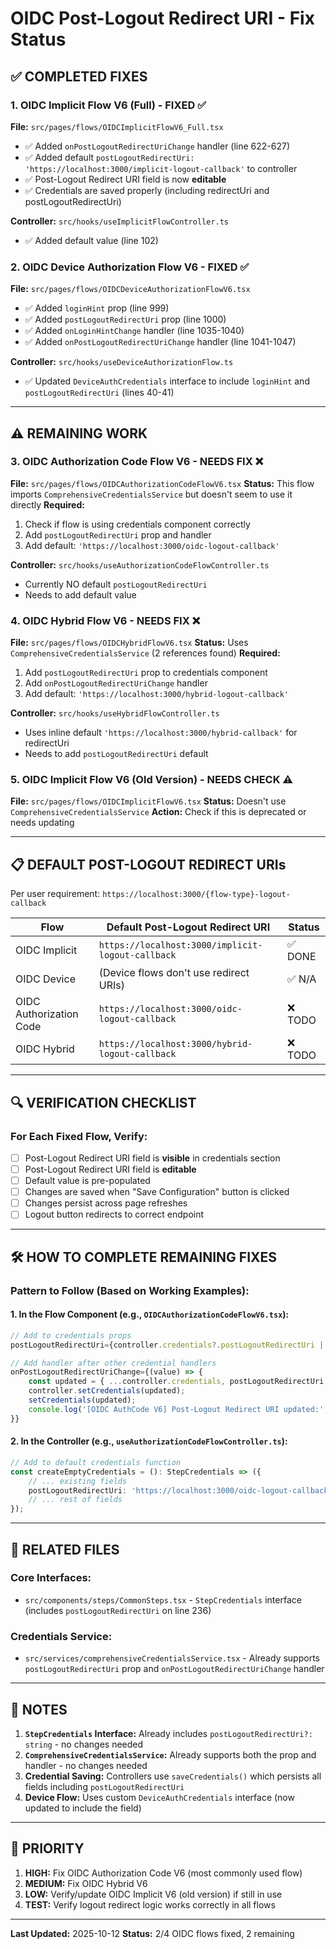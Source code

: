 # OIDC Post-Logout Redirect URI - Fix Status

## ✅ **COMPLETED FIXES**

### 1. **OIDC Implicit Flow V6 (Full) - FIXED** ✅
**File:** `src/pages/flows/OIDCImplicitFlowV6_Full.tsx`
- ✅ Added `onPostLogoutRedirectUriChange` handler (line 622-627)
- ✅ Added default `postLogoutRedirectUri: 'https://localhost:3000/implicit-logout-callback'` to controller
- ✅ Post-Logout Redirect URI field is now **editable**
- ✅ Credentials are saved properly (including redirectUri and postLogoutRedirectUri)

**Controller:** `src/hooks/useImplicitFlowController.ts`
- ✅ Added default value (line 102)

### 2. **OIDC Device Authorization Flow V6 - FIXED** ✅
**File:** `src/pages/flows/OIDCDeviceAuthorizationFlowV6.tsx`
- ✅ Added `loginHint` prop (line 999)
- ✅ Added `postLogoutRedirectUri` prop (line 1000)
- ✅ Added `onLoginHintChange` handler (line 1035-1040)
- ✅ Added `onPostLogoutRedirectUriChange` handler (line 1041-1047)

**Controller:** `src/hooks/useDeviceAuthorizationFlow.ts`
- ✅ Updated `DeviceAuthCredentials` interface to include `loginHint` and `postLogoutRedirectUri` (lines 40-41)

---

## ⚠️ **REMAINING WORK**

### 3. **OIDC Authorization Code Flow V6 - NEEDS FIX** ❌
**File:** `src/pages/flows/OIDCAuthorizationCodeFlowV6.tsx`
**Status:** This flow imports `ComprehensiveCredentialsService` but doesn't seem to use it directly
**Required:**
1. Check if flow is using credentials component correctly
2. Add `postLogoutRedirectUri` prop and handler
3. Add default: `'https://localhost:3000/oidc-logout-callback'`

**Controller:** `src/hooks/useAuthorizationCodeFlowController.ts`
- Currently NO default `postLogoutRedirectUri`
- Needs to add default value

### 4. **OIDC Hybrid Flow V6 - NEEDS FIX** ❌
**File:** `src/pages/flows/OIDCHybridFlowV6.tsx`
**Status:** Uses `ComprehensiveCredentialsService` (2 references found)
**Required:**
1. Add `postLogoutRedirectUri` prop to credentials component
2. Add `onPostLogoutRedirectUriChange` handler
3. Add default: `'https://localhost:3000/hybrid-logout-callback'`

**Controller:** `src/hooks/useHybridFlowController.ts`
- Uses inline default `'https://localhost:3000/hybrid-callback'` for redirectUri
- Needs to add `postLogoutRedirectUri` default

### 5. **OIDC Implicit Flow V6 (Old Version) - NEEDS CHECK** ⚠️
**File:** `src/pages/flows/OIDCImplicitFlowV6.tsx`
**Status:** Doesn't use `ComprehensiveCredentialsService`
**Action:** Check if this is deprecated or needs updating

---

## 📋 **DEFAULT POST-LOGOUT REDIRECT URIs**

Per user requirement: `https://localhost:3000/{flow-type}-logout-callback`

| Flow | Default Post-Logout Redirect URI | Status |
|------|----------------------------------|--------|
| OIDC Implicit | `https://localhost:3000/implicit-logout-callback` | ✅ DONE |
| OIDC Device | (Device flows don't use redirect URIs) | ✅ N/A |
| OIDC Authorization Code | `https://localhost:3000/oidc-logout-callback` | ❌ TODO |
| OIDC Hybrid | `https://localhost:3000/hybrid-logout-callback` | ❌ TODO |

---

## 🔍 **VERIFICATION CHECKLIST**

### For Each Fixed Flow, Verify:
- [ ] Post-Logout Redirect URI field is **visible** in credentials section
- [ ] Post-Logout Redirect URI field is **editable**
- [ ] Default value is pre-populated
- [ ] Changes are saved when "Save Configuration" button is clicked
- [ ] Changes persist across page refreshes
- [ ] Logout button redirects to correct endpoint

---

## 🛠️ **HOW TO COMPLETE REMAINING FIXES**

### Pattern to Follow (Based on Working Examples):

#### 1. **In the Flow Component** (e.g., `OIDCAuthorizationCodeFlowV6.tsx`):

```typescript
// Add to credentials props
postLogoutRedirectUri={controller.credentials?.postLogoutRedirectUri || ''}

// Add handler after other credential handlers
onPostLogoutRedirectUriChange={(value) => {
    const updated = { ...controller.credentials, postLogoutRedirectUri: value };
    controller.setCredentials(updated);
    setCredentials(updated);
    console.log('[OIDC AuthCode V6] Post-Logout Redirect URI updated:', value);
}}
```

#### 2. **In the Controller** (e.g., `useAuthorizationCodeFlowController.ts`):

```typescript
// Add to default credentials function
const createEmptyCredentials = (): StepCredentials => ({
    // ... existing fields
    postLogoutRedirectUri: 'https://localhost:3000/oidc-logout-callback',
    // ... rest of fields
});
```

---

## 🔗 **RELATED FILES**

### Core Interfaces:
- `src/components/steps/CommonSteps.tsx` - `StepCredentials` interface (includes `postLogoutRedirectUri` on line 236)

### Credentials Service:
- `src/services/comprehensiveCredentialsService.tsx` - Already supports `postLogoutRedirectUri` prop and `onPostLogoutRedirectUriChange` handler

---

## 📝 **NOTES**

1. **`StepCredentials` Interface:** Already includes `postLogoutRedirectUri?: string` - no changes needed
2. **`ComprehensiveCredentialsService`:** Already supports both the prop and handler - no changes needed
3. **Credential Saving:** Controllers use `saveCredentials()` which persists all fields including `postLogoutRedirectUri`
4. **Device Flow:** Uses custom `DeviceAuthCredentials` interface (now updated to include the field)

---

## 🎯 **PRIORITY**

1. **HIGH:** Fix OIDC Authorization Code V6 (most commonly used flow)
2. **MEDIUM:** Fix OIDC Hybrid V6
3. **LOW:** Verify/update OIDC Implicit V6 (old version) if still in use
4. **TEST:** Verify logout redirect logic works correctly in all flows

---

**Last Updated:** 2025-10-12
**Status:** 2/4 OIDC flows fixed, 2 remaining

